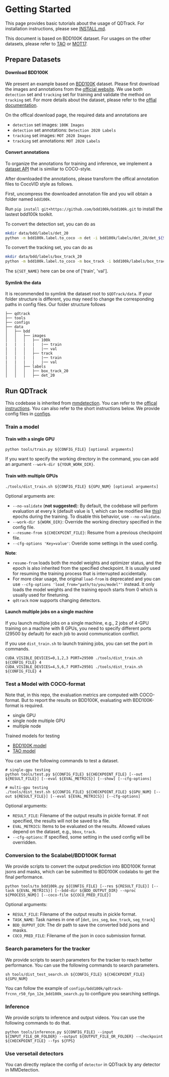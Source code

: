 # Getting Started
This page provides basic tutorials about the usage of QDTrack. For installation instructions, please see [INSTALL.md](INSTALL.md).

This document is based on BDD100K dataset. For usages on the other datasets, please refer to [TAO](../configs/tao/README.md) or [MOT17](../configs/mot17/README.md).
## Prepare Datasets

#### Download BDD100K
We present an example based on [BDD100K](https://bdd100k.com/) dataset. Please first download the images and annotations from the [official website](https://bdd-data.berkeley.edu/). We use both `detection` set and `tracking` set for training and validate the method on `tracking` set.
For more details about the dataset, please refer to the [offial documentation](https://doc.bdd100k.com/download.html).

On the offical download page, the required data and annotations are

- `detection` set images: `100K Images`
- `detection` set annotations: `Detection 2020 Labels`
- `tracking` set images: `MOT 2020 Images`
- `tracking` set annotations: `MOT 2020 Labels`

#### Convert annotations

To organize the annotations for training and inference, we implement a [dataset API](../qdtrack/datasets/parsers/coco_video_parser.py) that is similiar to COCO-style.

After downloaded the annotations, please transform the offical annotation files to CocoVID style as follows.

First, uncompress the downloaded annotation file and you will obtain a folder named `bdd100k`.

Run `pip install git+https://github.com/bdd100k/bdd100k.git` to install the lastest bdd100k toolkit. 

To convert the detection set, you can do as

```bash
mkdir data/bdd/labels/det_20
python -m bdd100k.label.to_coco -m det -i bdd100k/labels/det_20/det_${SET_NAME}.json -o data/bdd/labels/det_20/det_${SET_NAME}_cocofmt.json
```

To convert the tracking set, you can do as
```bash
mkdir data/bdd/labels/box_track_20
python -m bdd100k.label.to_coco -m box_track -i bdd100k/labels/box_track_20/${SET_NAME} -o data/bdd/labels/box_track_20/box_track_${SET_NAME}_cocofmt.json
```

The `${SET_NAME}` here can be one of ['train', 'val'].

#### Symlink the data

It is recommended to symlink the dataset root to `$QDTrack/data`.
If your folder structure is different, you may need to change the corresponding paths in config files.
Our folder structure follows

```
├── qdtrack
├── tools
├── configs
├── data
│   ├── bdd
│   │   ├── images 
│   │   │   ├── 100k 
|   |   |   |   |── train
|   |   |   |   |── val
│   │   │   ├── track 
|   |   |   |   |── train
|   |   |   |   |── val
│   │   ├── labels 
│   │   │   ├── box_track_20
│   │   │   ├── det_20

```

## Run QDTrack
This codebase is inherited from [mmdetection](https://github.com/open-mmlab/mmdetection).
You can refer to the [offical instructions](https://github.com/open-mmlab/mmdetection/blob/master/docs/getting_started.md).
You can also refer to the short instructions below.
We provide config files in [configs](../configs).

### Train a model


#### Train with a single GPU

```shell
python tools/train.py ${CONFIG_FILE} [optional arguments]
```

If you want to specify the working directory in the command, you can add an argument `--work-dir ${YOUR_WORK_DIR}`.

#### Train with multiple GPUs

```shell
./tools/dist_train.sh ${CONFIG_FILE} ${GPU_NUM} [optional arguments]
```

Optional arguments are:

- `--no-validate` (**not suggested**): By default, the codebase will perform evaluation at every k (default value is 1, which can be modified like [this](https://github.com/open-mmlab/mmdetection/blob/master/configs/mask_rcnn/mask_rcnn_r50_fpn_1x_coco.py#L174)) epochs during the training. To disable this behavior, use `--no-validate`.
- `--work-dir ${WORK_DIR}`: Override the working directory specified in the config file.
- `--resume-from ${CHECKPOINT_FILE}`: Resume from a previous checkpoint file.
- `--cfg-options 'Key=value'`: Overide some settings in the used config.

**Note**:

- `resume-from` loads both the model weights and optimizer status, and the epoch is also inherited from the specified checkpoint. It is usually used for resuming the training process that is interrupted accidentally.
- For more clear usage, the original `load-from` is deprecated and you can use `--cfg-options 'load_from="path/to/you/model"'` instead. It only loads the model weights and the training epoch starts from 0 which is usually used for finetuning.
- `qdtrack` now supports changing detectors.


#### Launch multiple jobs on a single machine

If you launch multiple jobs on a single machine, e.g., 2 jobs of 4-GPU training on a machine with 8 GPUs,
you need to specify different ports (29500 by default) for each job to avoid communication conflict.

If you use `dist_train.sh` to launch training jobs, you can set the port in commands.

```shell
CUDA_VISIBLE_DEVICES=0,1,2,3 PORT=29500 ./tools/dist_train.sh ${CONFIG_FILE} 4
CUDA_VISIBLE_DEVICES=4,5,6,7 PORT=29501 ./tools/dist_train.sh ${CONFIG_FILE} 4
```

### Test a Model with COCO-format

Note that, in this repo, the evaluation metrics are computed with COCO-format.
But to report the results on BDD100K, evaluating with BDD100K-format is required.

- single GPU
- single node multiple GPU
- multiple node

Trained models for testing

- [BDD100K model](https://drive.google.com/file/d/1YNAQgd8rMqqEG-fRj3VWlO4G5kdwJbxz/view?usp=sharing)
- [TAO model](https://drive.google.com/file/d/1JtZ9UA0-b9LDor1NHtk8A-g83X7-T89X/view?usp=sharing)

You can use the following commands to test a dataset.

```shell
# single-gpu testing
python tools/test.py ${CONFIG_FILE} ${CHECKPOINT_FILE} [--out ${RESULT_FILE}] [--eval ${EVAL_METRICS}] [--show] [--cfg-options]

# multi-gpu testing
./tools/dist_test.sh ${CONFIG_FILE} ${CHECKPOINT_FILE} ${GPU_NUM} [--out ${RESULT_FILE}] [--eval ${EVAL_METRICS}] [--cfg-options]
```

Optional arguments:
- `RESULT_FILE`: Filename of the output results in pickle format. If not specified, the results will not be saved to a file.
- `EVAL_METRICS`: Items to be evaluated on the results. Allowed values depend on the dataset, e.g., `bbox`, `track`.
- `--cfg-options`: If specified, some setting in the used config will be overridden.


### Conversion to the Scalabel/BDD100K format

We provide scripts to convert the output prediction into BDD100K format jsons and masks,
which can be submitted to BDD100K codalabs to get the final performance.


```shell
python tools/to_bdd100k.py ${CONFIG_FILE} [--res ${RESULT_FILE}] [--task ${EVAL_METRICS}] [--bdd-dir ${BDD_OUTPUT_DIR} --nproc ${PROCESS_NUM}] [--coco-file ${COCO_PRED_FILE}]
```

Optional arguments:
- `RESULT_FILE`: Filename of the output results in pickle format.
- `TASK_NAME`: Task names in one of [`det`, `ins_seg`, `box_track`, `seg_track`]
- `BDD_OUPPUT_DIR`: The dir path to save the converted bdd jsons and masks.
- `COCO_PRED_FILE`: Filename of the json in coco submission format.

### Search parameters for the tracker

We provide scripts to search parameters for the tracker to reach better performance. You can use the following commands to search parameters.

```shell
sh tools/dist_test_search.sh ${CONFIG_FILE} ${CHECKPOINT_FILE} ${GPU_NUM}
```

You can follow the example of `configs/bdd100k/qdtrack-frcnn_r50_fpn_12e_bdd100k_search.py` to configure you searching settings.


### Inference

We provide scripts to inference and output videos. You can use the following commands to do that.

```shell
python tools/inference.py ${CONFIG_FILE} --input ${INPUT_FILE_OR_FOLDER} --output ${OUTPUT_FILE_OR_FOLDER} --checkpoint ${CHECKPOINT_FILE} --fps ${FPS}
```

### Use versetail detectors
You can directly replace the config of `detector` in QDTrack by any detector in MMDetection.
